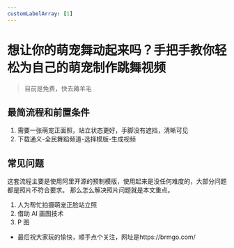 ```yaml
---
customLabelArray: [1]
---
```


# <Label :level='1'/> 想让你的萌宠舞动起来吗？手把手教你轻松为自己的萌宠制作跳舞视频

> 目前是免费，快去薅羊毛

## 最简流程和前置条件

1. 需要一张萌宠正面照，站立状态更好，手脚没有遮挡，清晰可见
2. 下载通义-全民舞蹈频道-选择模版-生成视频

## 常见问题

这套流程主要是使用阿里开源的预制模版，使用起来是没任何难度的，大部分问题都是照片不符合要求。
那么怎么解决照片问题就是本文重点。

1. 人为帮忙拍摄萌宠正脸站立照
2. 借助 AI 画图技术
3. P 图

- 最后祝大家玩的愉快，顺手点个关注，网址是https://brmgo.com/

